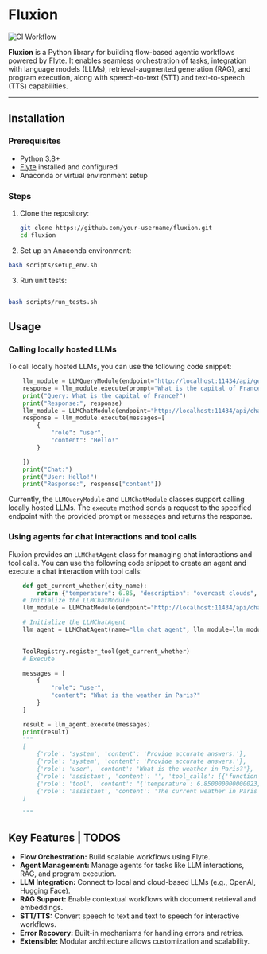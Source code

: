 # Fluxion

![CI Workflow](https://github.com/ymitiku/fluxion/actions/workflows/ci.yml/badge.svg)


**Fluxion** is a Python library for building flow-based agentic workflows powered by [Flyte](https://flyte.org). It enables seamless orchestration of tasks, integration with language models (LLMs), retrieval-augmented generation (RAG), and program execution, along with speech-to-text (STT) and text-to-speech (TTS) capabilities.



---


## Installation

### Prerequisites

- Python 3.8+
- [Flyte](https://flyte.org) installed and configured
- Anaconda or virtual environment setup

### Steps

1. Clone the repository:
   ```bash
   git clone https://github.com/your-username/fluxion.git
   cd fluxion
   ```

2. Set up an Anaconda environment:

```bash
bash scripts/setup_env.sh
```

3. Run unit tests:

```bash

bash scripts/run_tests.sh
```


## Usage

### Calling locally hosted LLMs

To call locally hosted LLMs, you can use the following code snippet:

```python
    llm_module = LLMQueryModule(endpoint="http://localhost:11434/api/generate", model="llama3.2")
    response = llm_module.execute(prompt="What is the capital of France?")
    print("Query: What is the capital of France?")
    print("Response:", response)
    llm_module = LLMChatModule(endpoint="http://localhost:11434/api/chat", model="llama3.2")
    response = llm_module.execute(messages=[
        {
            "role": "user",
            "content": "Hello!"
        }

    ])
    print("Chat:")
    print("User: Hello!")
    print("Response:", response["content"])
```

Currently, the `LLMQueryModule` and `LLMChatModule` classes support calling locally hosted LLMs. The `execute` method sends a request to the specified endpoint with the provided prompt or messages and returns the response.

### Using agents for chat interactions and tool calls

Fluxion provides an `LLMChatAgent` class for managing chat interactions and tool calls. You can use the following code snippet to create an agent and execute a chat interaction with tool calls:

```python
    def get_current_whether(city_name):
        return {"temperature": 6.85, "description": "overcast clouds", "humidity": 91}
    # Initialize the LLMChatModule
    llm_module = LLMChatModule(endpoint="http://localhost:11434/api/chat", model="llama3.2", timeout=60)

    # Initialize the LLMChatAgent
    llm_agent = LLMChatAgent(name="llm_chat_agent", llm_module=llm_module, system_instructions="Provide accurate answers.")
    

    ToolRegistry.register_tool(get_current_whether)
    # Execute

    messages = [
        {
            "role": "user",
            "content": "What is the weather in Paris?"
        }
    ]

    result = llm_agent.execute(messages)
    print(result)
    """
    [
        {'role': 'system', 'content': 'Provide accurate answers.'}, 
        {'role': 'system', 'content': 'Provide accurate answers.'}, 
        {'role': 'user', 'content': 'What is the weather in Paris?'}, 
        {'role': 'assistant', 'content': '', 'tool_calls': [{'function': {'name': 'get_current_whether', 'arguments': {'city_name': 'Paris'}}}]}, 
        {'role': 'tool', 'content': "{'temperature': 6.850000000000023, 'description': 'overcast clouds', 'humidity': 91}"}, 
        {'role': 'assistant', 'content': 'The current weather in Paris is overcast with a temperature of 6.85°C (40.37°F) and high humidity at 91%.'}
    ]

    """

```




## Key Features | TODOS

- **Flow Orchestration:** Build scalable workflows using Flyte.
- **Agent Management:** Manage agents for tasks like LLM interactions, RAG, and program execution.
- **LLM Integration:** Connect to local and cloud-based LLMs (e.g., OpenAI, Hugging Face).
- **RAG Support:** Enable contextual workflows with document retrieval and embeddings.
- **STT/TTS:** Convert speech to text and text to speech for interactive workflows.
- **Error Recovery:** Built-in mechanisms for handling errors and retries.
- **Extensible:** Modular architecture allows customization and scalability.